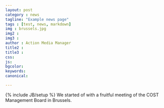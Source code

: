 ```yaml
---
layout: post
category : news
tagline: "Example news page"
tags : [test, news, markdown]
img : brussels.jpg
img2 :
img3 :
author : Action Media Manager
title2 :
title3 :
css:
js:
bgcolor:
keywords:
canonical:

---
```

{% include JB/setup %}
We started of with a fruitful meeting of the COST Management Board in Brussels.
